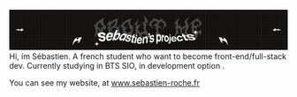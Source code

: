 ![alt text](https://github.com/rochesebastien/rochesebastien/blob/main/projects.png)
Hi, im Sébastien.
A french student who want to become front-end/full-stack dev. 
Currently studying in BTS SIO, in development option . 

You can see my website, at www.sebastien-roche.fr

